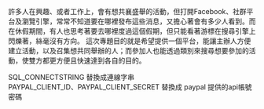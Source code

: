 
許多人在興趣、或者工作上，會有想共襄盛舉的活動，但打開Facebook、社群平台及瀏覽引擎，常常不知道要在哪裡發布這些消息，又擔心著會有多少人看到。而在休假期間，有人也思考著要去哪裡度過這個假期，但只能看著游標在搜尋引擎上閃爍著，絲毫沒有方向。
這次專題目的就是希望提供一個平台，能讓主辦人方便建立活動，以及召集想共同舉辦的人；而參加人也能透過類別來搜尋想要參加的活動，使雙方都更方便且快速達到各自的目的。

SQL_CONNECTSTRING 替換成連線字串 <br>
PAYPAL_CLIENT_ID、PAYPAL_CLIENT_SECRET 替換成 paypal 提供的api帳號密碼
